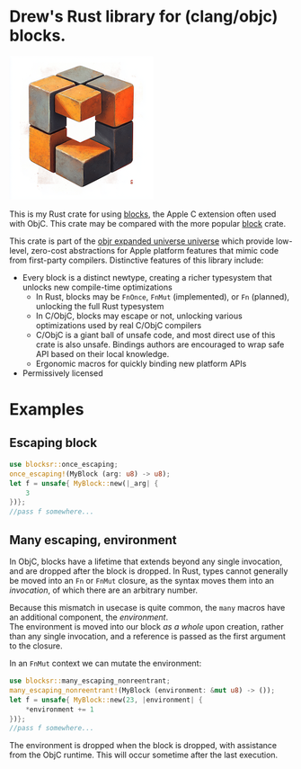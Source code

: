 # Drew's Rust library for (clang/objc) blocks.
![logo](art/logo.png)


This is my Rust crate for using [blocks](https://en.wikipedia.org/wiki/Blocks_(C_language_extension)), the Apple C extension
often used with ObjC.  This crate may be compared with the more popular [block](https://crates.io/crates/block) crate.

This crate is part of the [objr expanded universe universe](https://github.com/drewcrawford/objr#objr-expanded-universe) which provide low-level, zero-cost abstractions
for Apple platform features that mimic code from first-party compilers.  Distinctive features of this library include:

* Every block is a distinct newtype, creating a richer typesystem that unlocks new compile-time optimizations
    * In Rust, blocks may be `FnOnce`, `FnMut` (implemented), or `Fn` (planned), unlocking the full Rust typesystem
    * In C/ObjC, blocks may escape or not, unlocking various optimizations used by real C/ObjC compilers
    * C/ObjC is a giant ball of unsafe code, and most direct use of this crate is also unsafe.  Bindings authors are encouraged to wrap
      safe API based on their local knowledge.
    * Ergonomic macros for quickly binding new platform APIs
* Permissively licensed

# Examples

## Escaping block

```rust
use blocksr::once_escaping;
once_escaping!(MyBlock (arg: u8) -> u8);
let f = unsafe{ MyBlock::new(|_arg| {
    3
})};
//pass f somewhere...
```

## Many escaping, environment

In ObjC, blocks have a lifetime that extends beyond any single invocation, and are dropped after the block is dropped.
In Rust, types cannot generally be moved into an `Fn` or `FnMut` closure, as the syntax moves them into an *invocation*,
of which there are an arbitrary number.

Because this mismatch in usecase is quite common, the `many` macros have an additional component, the *environment*.  
The environment is moved into our block *as a whole* upon creation, rather than any single invocation, and a reference is passed
as the first argument to the closure.

In an `FnMut` context we can mutate the environment:

```rust
use blocksr::many_escaping_nonreentrant;
many_escaping_nonreentrant!(MyBlock (environment: &mut u8) -> ());
let f = unsafe{ MyBlock::new(23, |environment| {
    *environment += 1
})};
//pass f somewhere...
```

The environment is dropped when the block is dropped, with assistance from the ObjC runtime.  This will occur
sometime after the last execution.
